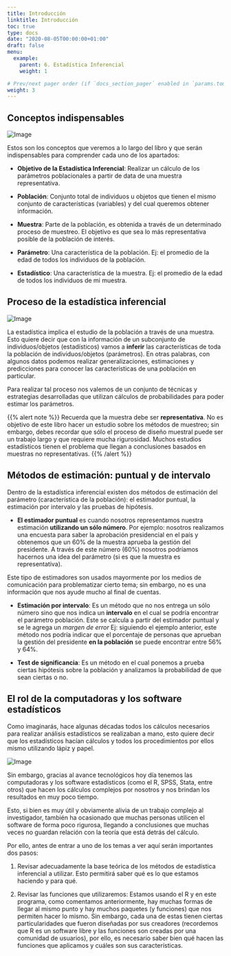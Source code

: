```yaml
---
title: Introducción
linktitle: Introducción
toc: true
type: docs
date: "2020-08-05T00:00:00+01:00"
draft: false
menu:
  example:
    parent: 6. Estadística Inferencial
    weight: 1

# Prev/next pager order (if `docs_section_pager` enabled in `params.toml`)
weight: 3
---
```


## Conceptos indispensables

![Image](/cursos/6-1-1.jpg)

Estos son los conceptos que veremos a lo largo del libro y que serán indispensables para comprender cada uno de los apartados:

- **Objetivo de la Estadística Inferencial**: Realizar un cálculo de los parámetros poblacionales a partir de data de una muestra representativa. 

- **Población**: Conjunto total de individuos u objetos que tienen el mismo conjunto de características (variables) y del cual queremos obtener información. 

- **Muestra**: Parte de la población, es obtenida a través de un determinado proceso de muestreo. El objetivo es que sea lo más representativa posible de la población de interés. 

- **Parámetro**: Una característica de la población. Ej: el promedio de la edad de todos los individuos de la población. 

- **Estadístico**: Una característica de la muestra. Ej: el promedio de la edad de todos los individuos de mi muestra. 

## Proceso de la estadística inferencial

![Image](/cursos/6-1-2.jpg)

La estadística implica el estudio de la población a través de una muestra. Esto quiere decir que con la información de un subconjunto de individuos/objetos (estadísticos) vamos a **inferir** las características de toda la población de individuos/objetos (parámetros). En otras palabras, con algunos datos podemos realizar generalizaciones, estimaciones y predicciones para conocer las características de una población en particular. 

Para realizar tal proceso nos valemos de un conjunto de técnicas y estrategias desarrolladas que utilizan cálculos de probabilidades para poder estimar los parámetros. 

{{% alert note %}}
Recuerda que la muestra debe ser  **representativa**. No es objetivo de este libro hacer un estudio sobre los métodos de muestreo; sin embargo, debes recordar que sólo el proceso de diseño muestral puede ser un trabajo largo y que requiere mucha rigurosidad. Muchos estudios estadísticos tienen el problema que llegan a conclusiones basados en muestras no representativas. 
{{% /alert %}}

## Métodos de estimación: puntual y de intervalo

Dentro de la estadística inferencial existen dos métodos de estimación del parámetro (característica de la población): el estimador puntual, la estimación por intervalo y las pruebas de hipótesis.

- **El estimador puntual** es cuando nosotros representamos nuestra estimación **utilizando un sólo número**. Por ejemplo: nosotros realizamos una encuesta para saber la aprobación presidencial en el país y obtenemos que un 60% de la muestra aprueba la gestión del presidente. A través de este número (60%) nosotros podríamos hacernos una idea del parámetro (si es que la muestra es representativa). 

Este tipo de estimadores son usados mayormente por los medios de comunicación para problematizar cierto tema; sin embargo, no es una información que nos ayude mucho al final de cuentas. 

- **Estimación por intervalo**: Es un método que no nos entrega un sólo número sino que nos indica un **intervalo** en el cual se podría encontrar el parámetro población. Este se calcula a partir del estimador puntual y se le agrega un *margen de error* Ej: siguiendo el ejemplo anterior, este método nos podría indicar que el porcentaje de personas que aprueban la gestión del presidente **en la población** se puede encontrar entre 56% y 64%.

- **Test de significancia**: Es un método en el cual ponemos a prueba ciertas hipótesis sobre la población y analizamos la probabilidad de que sean ciertas o no.

## El rol de la computadoras y los software estadísticos

Como imaginarás, hace algunas décadas todos los cálculos necesarios para realizar análisis estadísticos se realizaban a mano, esto quiere decir que los estadísticos hacían cálculos y todos los procedimientos por ellos mismo utilizando lápiz y papel. 

![Image](/cursos/6-1-3.jpg)

Sin embargo, gracias al avance tecnológicos hoy día tenemos las computadoras y los software estadísticos (como el R, SPSS, Stata, entre otros) que hacen los cálculos complejos por nosotros y nos brindan los resultados en muy poco tiempo. 

Esto, si bien es muy útil y obviamente alivia de un trabajo complejo al investigador, también ha ocasionado que muchas personas utilicen el software de forma poco rigurosa, llegando a conclusiones que muchas veces no guardan relación con la teoría que está detrás del cálculo. 

Por ello, antes de entrar a uno de los temas a ver aquí serán importantes dos pasos:

1. Revisar adecuadamente la base teórica de los métodos de estadística inferencial a utilizar. Esto permitirá saber qué es lo que estamos haciendo y para qué. 

2. Revisar las funciones que utilizaremos: Estamos usando el R y en este programa, como comentamos anteriormente, hay muchas formas de llegar al mismo punto y hay muchos paquetes (y funciones) que nos permiten hacer lo mismo. Sin embargo, cada una de estas tienen ciertas particularidades que fueron diseñadas por sus creadores (recordemos que R es un software libre y las funciones son creadas por una comunidad de usuarios), por ello, es necesario saber bien qué hacen las funciones que aplicamos y cuáles son sus características. 

